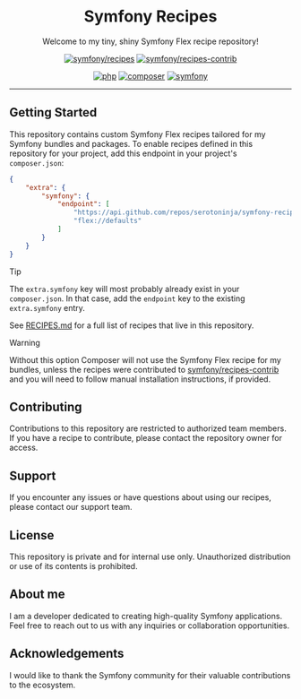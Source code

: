 <div align="center">

# Symfony Recipes
Welcome to my tiny, shiny Symfony Flex recipe repository!

[![symfony/recipes](https://img.shields.io/badge/symfony-recipes-374151.svg?style=flat-square)](https://github.com/symfony/recipes)
[![symfony/recipes-contrib](https://img.shields.io/badge/symfony-recipes--contrib-374151.svg?style=flat-square)](https://github.com/symfony/recipes-contrib)

[![php](https://img.shields.io/badge/PHP->=8.0-4F5B93.svg?style=flat-square)](https://www.php.net)
[![composer](https://img.shields.io/badge/composer-^2.1-D48822.svg?style=flat-square)](https://getcomposer.org)
[![symfony](https://img.shields.io/badge/symfony/flex-^2-374151.svg?style=flat-square)](https://github.com/symfony/flex)

</div>

---

## Getting Started
This repository contains custom Symfony Flex recipes tailored for my Symfony bundles and packages. 
To enable recipes defined in this repository for your project, add this endpoint in your project's `composer.json`:
```json
{
    "extra": {
        "symfony": {
            "endpoint": [
                "https://api.github.com/repos/serotoninja/symfony-recipes/contents/index.json",
                "flex://defaults"
            ]
        }
    }
}
```
> [!TIP]
> The `extra.symfony` key will most probably already exist in your `composer.json`. In that case, add the `endpoint` 
> key to the existing `extra.symfony` entry.

See [RECIPES.md](https://github.com/serotoninja/symfony-recipes/blob/flex/main/RECIPES.md) for a full list of recipes that live in this repository.

> [!WARNING]
> Without this option Composer will not use the Symfony Flex recipe for my bundles, unless the recipes were contributed to [symfony/recipes-contrib](https://github.com/symfony/recipes-contrib) and you will need to follow
> manual installation instructions, if provided. 

## Contributing
Contributions to this repository are restricted to authorized team members. If you have a recipe to contribute, 
please contact the repository owner for access.

## Support
If you encounter any issues or have questions about using our recipes, please contact our support team.

## License
This repository is private and for internal use only. Unauthorized distribution or use of its contents is prohibited.

## About me
I am a developer dedicated to creating high-quality Symfony applications. Feel free to reach out to us with any 
inquiries or collaboration opportunities.

## Acknowledgements
I would like to thank the Symfony community for their valuable contributions to the ecosystem.
